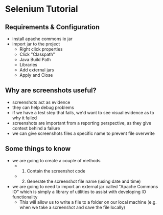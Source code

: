 # Selenium Tutorial

## Requirements & Configuration
- install apache commons io jar
- import jar to the project
	- Right click properties
	- Click "Classpath"
	- Java Build Path
	- Libraries
	- Add external jars
	- Apply and Close
## Why are screenshots useful?
- screenshots act as evidence
- they can help debug problems
- if we have a test step that fails, we'd want to see visual evidence as to why it failed
- screenshots are important from a reporting perspective, as they give context behind a failure
- we can give screenshots files a specific name to prevent file overwrite
## Some things to know
- we are going to create a couple of methods
	- 1. Contain the screenshot code
	- 2. Generate the screenshot file name (using date and time)
- we are going to need to import an external jar called "Apache Commons IO" which is simply a library of utilities to assist with developing IO functionality
	- This will allow us to write a file to a folder on our local machine (e.g. when we take a screenshot and save the file locally)
